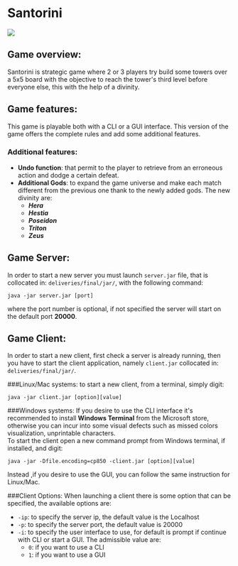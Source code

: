 #   Santorini
![](/resources/Santorini.jpg)
## Game overview:
Santorini is strategic game where 2 or 3 players try build some towers over a 5x5 board 
with the objective to reach the tower's third level before everyone else, this with the help
of a divinity.

##  Game features:
This game is playable both with a CLI or a GUI interface. This version of the game offers
the complete rules and add some additional features.

### Additional features:
-   **Undo function**: that permit to the player to retrieve from an erroneous action
    and dodge a certain defeat.
-   **Additional Gods**: to expand the game universe and make each match different from the 
    previous one thank to the newly added gods. The new divinity are:
    -   ***Hera***
    -   ***Hestia***
    -   ***Poseidon***
    -   ***Triton***
    -   ***Zeus***

## Game Server:
In order to start a new server you must launch  <code>server.jar</code> file, that is 
collocated in: <code>deliveries/final/jar/</code>, with the following command:

    java -jar server.jar [port]

where the port number is optional, if not specified the server will start on the 
default port **20000**.

## Game Client:
In order to start a new client, first check a server is already running, then you have to
start the client application, namely <code>client.jar</code> collocated in: <code>deliveries/final/jar/</code>.

###Linux/Mac systems:
to start a new client, from a terminal, simply digit:
    
    java -jar client.jar [option][value]

###Windows systems:
If you desire to use the CLI interface it's recommended to install **Windows Terminal** from 
the Microsoft store, otherwise you can incur into some visual defects such as missed colors
visualization, unprintable characters.  
To start the client open a new command prompt from Windows terminal, if installed, and digit:

    java -jar -Dfile.encoding=cp850 -client.jar [option][value]

Instead ,if you desire to use the GUI, you can follow the same instruction for Linux/Mac.

###Client Options:
When launching a client there is some option that can be specified, 
the available options are:  
-   <code>-ip</code>: to specify the server ip, the default value is the Localhost
-   <code>-p</code>: to specify the server port, the default value is 20000
-   <code>-i</code>: to specify the user interface to use, for default is prompt if continue with
    CLI or start a GUI. The admissible value are:
    -   <code>0</code>: if you want to use a CLI
    -   <code>1</code>: if you want to use a GUI
        
        
